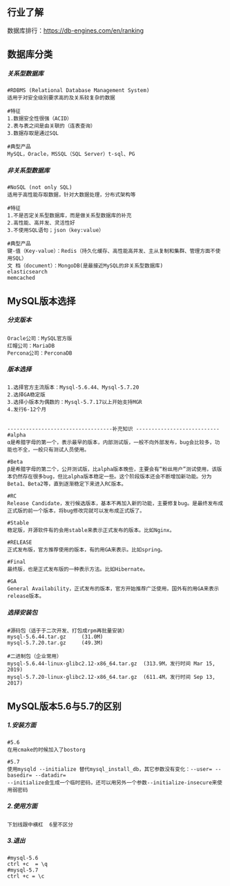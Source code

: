## 行业了解

数据库排行：https://db-engines.com/en/ranking

## 数据库分类

##### 关系型数据库

```shell
#RDBMS (Relational Database Management System)
适用于对安全级别要求高的及关系较复杂的数据

#特征
1.数据安全性很强（ACID）
2.表与表之间是由关联的（连表查询）
3.数据存取是通过SQL

#典型产品
MySQL，Oracle，MSSQL（SQL Server）t-sql、PG
```

##### 非关系型数据库

```shell
#NoSQL (not only SQL)
适用于高性能存取数据，针对大数据处理，分布式架构等

#特征
1.不是否定关系型数据库，而是做关系型数据库的补充
2.高性能、高并发、灵活性好
3.不使用SQL语句；json（key:value）

#典型产品
键-值（Key-value）：Redis（持久化缓存、高性能高并发、主从复制和集群、管理方面不使用SQL）
文 档（document）：MongoDB(是最接近MySQL的非关系型数据库)
elasticsearch
memcached
```

## MySQL版本选择

##### 分支版本

```shell
Oracle公司：MySQL官方版
红帽公司：MariaDB
Percona公司：PerconaDB
```

##### 版本选择

```shell
1.选择官方主流版本：Mysql-5.6.44、Mysql-5.7.20
2.选择GA稳定版
3.选择小版本为偶数的：Mysql-5.7.17以上开始支持MGR
4.发行6-12个月


----------------------------------补充知识 ---------------------------
#alpha
α是希腊字母的第一个，表示最早的版本，内部测试版，一般不向外部发布，bug会比较多，功能也不全，一般只有测试人员使用。

#Beta
β是希腊字母的第二个，公开测试版，比alpha版本晚些，主要会有“粉丝用户”测试使用，该版本仍然存在很多bug，但比alpha版本稳定一些。这个阶段版本还会不断增加新功能。分为Beta1、Beta2等，直到逐渐稳定下来进入RC版本。

#RC
Release Candidate，发行候选版本，基本不再加入新的功能，主要修复bug。是最终发布成正式版的前一个版本，将bug修改完就可以发布成正式版了。

#Stable
稳定版，开源软件有的会用stable来表示正式发布的版本。比如Nginx。

#RELEASE
正式发布版，官方推荐使用的版本，有的用GA来表示。比如spring。

#Final
最终版，也是正式发布版的一种表示方法。比如Hibernate。

#GA
General Availability，正式发布的版本，官方开始推荐广泛使用，国外有的用GA来表示release版本。
```

##### 选择安装包

```shell
#源码包（适于于二次开发、打包成rpm再批量安装）
mysql-5.6.44.tar.gz		(31.0M)
mysql-5.7.20.tar.gz		(49.3M)

#二进制包（企业常用）
mysql-5.6.44-linux-glibc2.12-x86_64.tar.gz	(313.9M，发行时间 Mar 15, 2019)
mysql-5.7.20-linux-glibc2.12-x86_64.tar.gz	(611.4M，发行时间 Sep 13, 2017)
```

## MySQL版本5.6与5.7的区别

##### 1.安装方面

```shell
#5.6
在用cmake的时候加入了bostorg

#5.7
使用mysqld --initialize 替代mysql_install_db，其它参数没有变化：--user= --basedir= --datadir=
--initialize会生成一个临时密码，还可以用另外一个参数--initialize-insecure来使用弱密码
```

##### 2.使用方面

```shell
下划线跟中横杠  6里不区分
```

##### 3.退出

```shell
#mysql-5.6
ctrl +c  = \q
#mysql-5.7
ctrl +c = \c
```

